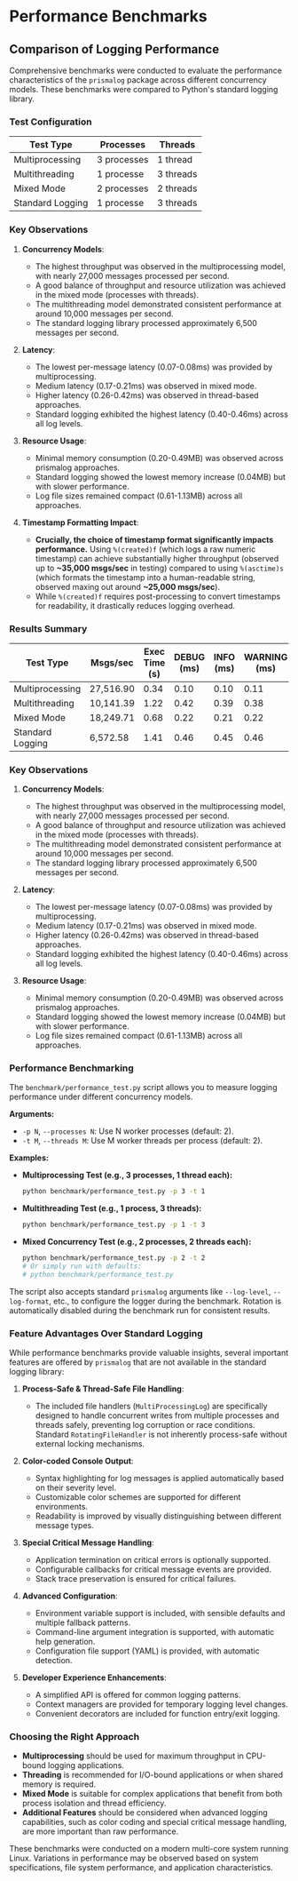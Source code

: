 # Performance Benchmarks

## Comparison of Logging Performance

Comprehensive benchmarks were conducted to evaluate the performance characteristics of the `prismalog` package across different concurrency models. These benchmarks were compared to Python's standard logging library.

### Test Configuration

| Test Type        | Processes               | Threads        |
|------------------|-------------------------|----------------|
| Multiprocessing  | 3 processes             | 1 thread       |
| Multithreading   | 1 processe              | 3 threads      |
| Mixed Mode       | 2 processes             | 2 threads      |
| Standard Logging | 1 processe              | 3 threads      |

### Key Observations

1.  **Concurrency Models**:
    *   The highest throughput was observed in the multiprocessing model, with nearly 27,000 messages processed per second.
    *   A good balance of throughput and resource utilization was achieved in the mixed mode (processes with threads).
    *   The multithreading model demonstrated consistent performance at around 10,000 messages per second.
    *   The standard logging library processed approximately 6,500 messages per second.

2.  **Latency**:
    *   The lowest per-message latency (0.07-0.08ms) was provided by multiprocessing.
    *   Medium latency (0.17-0.21ms) was observed in mixed mode.
    *   Higher latency (0.26-0.42ms) was observed in thread-based approaches.
    *   Standard logging exhibited the highest latency (0.40-0.46ms) across all log levels.

3.  **Resource Usage**:
    *   Minimal memory consumption (0.20-0.49MB) was observed across prismalog approaches.
    *   Standard logging showed the lowest memory increase (0.04MB) but with slower performance.
    *   Log file sizes remained compact (0.61-1.13MB) across all approaches.

4.  **Timestamp Formatting Impact**:
    *   **Crucially, the choice of timestamp format significantly impacts performance.** Using `%(created)f` (which logs a raw numeric timestamp) can achieve substantially higher throughput (observed up to **~35,000 msgs/sec** in testing) compared to using `%(asctime)s` (which formats the timestamp into a human-readable string, observed maxing out around **~25,000 msgs/sec**).
    *   While `%(created)f` requires post-processing to convert timestamps for readability, it drastically reduces logging overhead.

### Results Summary

| Test Type       | Msgs/sec   | Exec Time (s) | DEBUG (ms) | INFO (ms) | WARNING (ms) | ERROR (ms) | Memory Δ (MB) | Log Size (MB) |
|-----------------|------------|---------------|------------|-----------|--------------|------------|---------------|---------------|
| Multiprocessing | 27,516.90  | 0.34          | 0.10       | 0.10      | 0.11         | 0.08       | 0.20          | 0.91          |
| Multithreading  | 10,141.39  | 1.22          | 0.42       | 0.39      | 0.38         | 0.30       | 0.50          | 1.11          |
| Mixed Mode      | 18,249.71  | 0.68          | 0.22       | 0.21      | 0.22         | 0.13       | 0.23          | 1.13          |
| Standard Logging| 6,572.58   | 1.41          | 0.46       | 0.45      | 0.46         | 0.38       | 0.05          | 0.79          |

### Key Observations

1. **Concurrency Models**:
   - The highest throughput was observed in the multiprocessing model, with nearly 27,000 messages processed per second.
   - A good balance of throughput and resource utilization was achieved in the mixed mode (processes with threads).
   - The multithreading model demonstrated consistent performance at around 10,000 messages per second.
   - The standard logging library processed approximately 6,500 messages per second.

2. **Latency**:
   - The lowest per-message latency (0.07-0.08ms) was provided by multiprocessing.
   - Medium latency (0.17-0.21ms) was observed in mixed mode.
   - Higher latency (0.26-0.42ms) was observed in thread-based approaches.
   - Standard logging exhibited the highest latency (0.40-0.46ms) across all log levels.

3. **Resource Usage**:
   - Minimal memory consumption (0.20-0.49MB) was observed across prismalog approaches.
   - Standard logging showed the lowest memory increase (0.04MB) but with slower performance.
   - Log file sizes remained compact (0.61-1.13MB) across all approaches.

### Performance Benchmarking

The `benchmark/performance_test.py` script allows you to measure logging performance under different concurrency models.

**Arguments:**

*   `-p N`, `--processes N`: Use N worker processes (default: 2).
*   `-t M`, `--threads M`: Use M worker threads per process (default: 2).

**Examples:**

*   **Multiprocessing Test (e.g., 3 processes, 1 thread each):**
    ```bash
    python benchmark/performance_test.py -p 3 -t 1
    ```

*   **Multithreading Test (e.g., 1 process, 3 threads):**
    ```bash
    python benchmark/performance_test.py -p 1 -t 3
    ```

*   **Mixed Concurrency Test (e.g., 2 processes, 2 threads each):**
    ```bash
    python benchmark/performance_test.py -p 2 -t 2
    # Or simply run with defaults:
    # python benchmark/performance_test.py
    ```

The script also accepts standard `prismalog` arguments like `--log-level`, `--log-format`, etc., to configure the logger during the benchmark. Rotation is automatically disabled during the benchmark run for consistent results.

### Feature Advantages Over Standard Logging

While performance benchmarks provide valuable insights, several important features are offered by `prismalog` that are not available in the standard logging library:

1.  **Process-Safe & Thread-Safe File Handling**:
    *   The included file handlers (`MultiProcessingLog`) are specifically designed to handle concurrent writes from multiple processes and threads safely, preventing log corruption or race conditions. Standard `RotatingFileHandler` is not inherently process-safe without external locking mechanisms.

2. **Color-coded Console Output**:
   - Syntax highlighting for log messages is applied automatically based on their severity level.
   - Customizable color schemes are supported for different environments.
   - Readability is improved by visually distinguishing between different message types.

3. **Special Critical Message Handling**:
   - Application termination on critical errors is optionally supported.
   - Configurable callbacks for critical message events are provided.
   - Stack trace preservation is ensured for critical failures.

4. **Advanced Configuration**:
   - Environment variable support is included, with sensible defaults and multiple fallback patterns.
   - Command-line argument integration is supported, with automatic help generation.
   - Configuration file support (YAML) is provided, with automatic detection.

5. **Developer Experience Enhancements**:
   - A simplified API is offered for common logging patterns.
   - Context managers are provided for temporary logging level changes.
   - Convenient decorators are included for function entry/exit logging.

### Choosing the Right Approach

- **Multiprocessing** should be used for maximum throughput in CPU-bound logging applications.
- **Threading** is recommended for I/O-bound applications or when shared memory is required.
- **Mixed Mode** is suitable for complex applications that benefit from both process isolation and thread efficiency.
- **Additional Features** should be considered when advanced logging capabilities, such as color coding and special critical message handling, are more important than raw performance.

These benchmarks were conducted on a modern multi-core system running Linux. Variations in performance may be observed based on system specifications, file system performance, and application characteristics.
